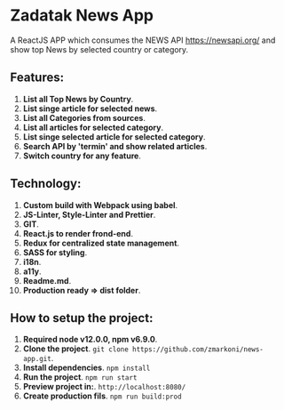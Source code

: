 # Zadatak News App

A ReactJS APP which consumes the NEWS API https://newsapi.org/ and show top News by selected country or category.

## Features:

1. **List all Top News by Country**.
2. **List singe article for selected news**.
3. **List all Categories from sources**.
4. **List all articles for selected category**.
5. **List singe selected article for selected category**.
6. **Search API by 'termin' and show related articles**.
7. **Switch country for any feature**.

## Technology:

1. **Custom build with Webpack using babel**.
2. **JS-Linter, Style-Linter and Prettier**.
3. **GIT**.
4. **React.js to render frond-end**.
5. **Redux for centralized state management**.
6. **SASS for styling**.
7. **i18n**.
8. **a11y**.
9. **Readme.md**.
10. **Production ready => dist folder**.

## How to setup the project:

1. **Required node v12.0.0, npm v6.9.0**.
2. **Clone the project**. `git clone https://github.com/zmarkoni/news-app.git`.
3. **Install dependencies**. `npm install`
4. **Run the project**. `npm run start`
5. **Preview project in:**. `http://localhost:8080/`
6. **Create production fils**. `npm run build:prod`
